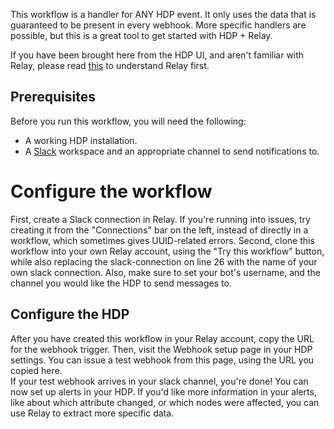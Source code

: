 This workflow is a handler for ANY HDP event. It only uses the data that is guaranteed to be present in every webhook. More specific handlers are possible, but this is a great tool to get started with HDP + Relay.  

If you have been brought here from the HDP UI, and aren't familiar with Relay, please read [this](https://relay.sh/docs/getting-started/) to understand Relay first.

## Prerequisites

Before you run this workflow, you will need the following:
- A working HDP installation.
- A [Slack](https://slack.com/) workspace and an appropriate channel to send notifications to.

# Configure the workflow

First, create a Slack connection in Relay. If you're running into issues, try creating it from the "Connections" bar on the left, instead of directly in a workflow, which sometimes gives UUID-related errors.
Second, clone this workflow into your own Relay account, using the "Try this workflow" button, while also replacing the slack-connection on line 26 with the name of your own slack connection. Also, make sure to set your bot's username, and the channel you would like the HDP to send messages to.

## Configure the HDP

After you have created this workflow in your Relay account, copy the URL for the webhook trigger. Then, visit the Webhook setup page in your HDP settings. You can issue a test webhook from this page, using the URL you copied here.  
If your test webhook arrives in your slack channel, you're done! You can now set up alerts in your HDP. If you'd like more information in your alerts, like about which attribute changed, or which nodes were affected, you can use Relay to extract more specific data.
